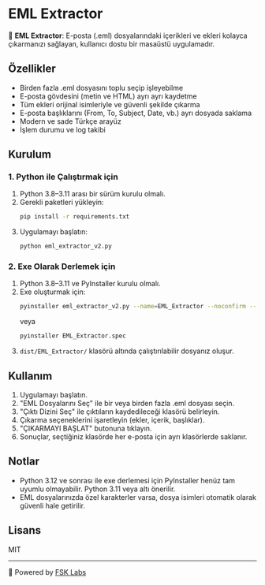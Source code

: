 # EML Extractor

📧 **EML Extractor**: E-posta (.eml) dosyalarındaki içerikleri ve ekleri kolayca çıkarmanızı sağlayan, kullanıcı dostu bir masaüstü uygulamadır.

## Özellikler
- Birden fazla .eml dosyasını toplu seçip işleyebilme
- E-posta gövdesini (metin ve HTML) ayrı ayrı kaydetme
- Tüm ekleri orijinal isimleriyle ve güvenli şekilde çıkarma
- E-posta başlıklarını (From, To, Subject, Date, vb.) ayrı dosyada saklama
- Modern ve sade Türkçe arayüz
- İşlem durumu ve log takibi

## Kurulum

### 1. Python ile Çalıştırmak için
1. Python 3.8–3.11 arası bir sürüm kurulu olmalı.
2. Gerekli paketleri yükleyin:
   ```bash
   pip install -r requirements.txt
   ```
3. Uygulamayı başlatın:
   ```bash
   python eml_extractor_v2.py
   ```

### 2. Exe Olarak Derlemek için
1. Python 3.8–3.11 ve PyInstaller kurulu olmalı.
2. Exe oluşturmak için:
   ```bash
   pyinstaller eml_extractor_v2.py --name=EML_Extractor --noconfirm --clean --windowed
   ```
   veya
   ```bash
   pyinstaller EML_Extractor.spec
   ```
3. `dist/EML_Extractor/` klasörü altında çalıştırılabilir dosyanız oluşur.

## Kullanım
1. Uygulamayı başlatın.
2. "EML Dosyalarını Seç" ile bir veya birden fazla .eml dosyası seçin.
3. "Çıktı Dizini Seç" ile çıktıların kaydedileceği klasörü belirleyin.
4. Çıkarma seçeneklerini işaretleyin (ekler, içerik, başlıklar).
5. "ÇIKARMAYI BAŞLAT" butonuna tıklayın.
6. Sonuçlar, seçtiğiniz klasörde her e-posta için ayrı klasörlerde saklanır.

## Notlar
- Python 3.12 ve sonrası ile exe derlemesi için PyInstaller henüz tam uyumlu olmayabilir. Python 3.11 veya altı önerilir.
- EML dosyalarınızda özel karakterler varsa, dosya isimleri otomatik olarak güvenli hale getirilir.

## Lisans
MIT

---

🔗 Powered by [FSK Labs](https://fsklabs.com)
